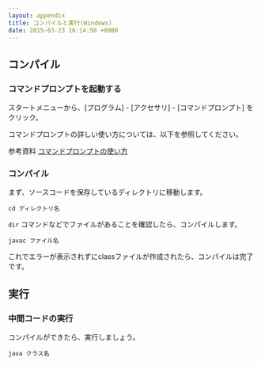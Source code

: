 ```yaml
---
layout: appendix
title: コンパイルと実行(Windows)
date: 2015-03-23 16:14:50 +0900
---
```



コンパイル
----------

### コマンドプロンプトを起動する

スタートメニューから、[プログラム]  - [アクセサリ] - [コマンドプロンプト] をクリック。

コマンドプロンプトの詳しい使い方については、以下を参照してください。

<span class="label label-info">参考資料</span> [コマンドプロンプトの使い方](../../appendix/win_cmd_prompt.html)

### コンパイル

まず、ソースコードを保存しているディレクトリに移動します。

    cd ディレクトリ名

`dir` コマンドなどでファイルがあることを確認したら、コンパイルします。

    javac ファイル名

これでエラーが表示されずにclassファイルが作成されたら、コンパイルは完了です。


実行
----

### 中間コードの実行

コンパイルができたら、実行しましょう。

    java クラス名

